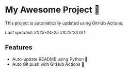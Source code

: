 # My Awesome Project 🚀

This project is automatically updated using GitHub Actions.

_Last updated: 2025-04-25 23:22:23 IST_

## Features
- Auto-update README using Python 🐍
- Auto Git push with GitHub Actions 🤖
